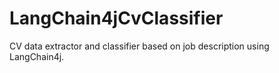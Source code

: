 # LangChain4jCvClassifier

CV data extractor and classifier based on job description using LangChain4j.